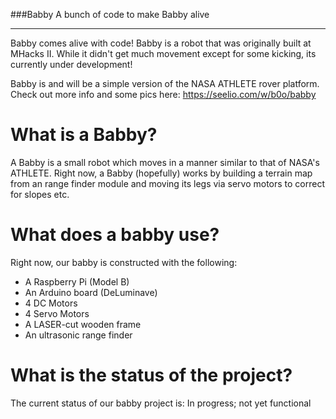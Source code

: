 ###Babby
A bunch of code to make Babby alive

---

Babby comes alive with code!  Babby is a robot that was originally built at MHacks II.  While it didn't get much movement except for some kicking, its currently under development!

Babby is and will be a simple version of the NASA ATHLETE rover platform.  Check out more info and some pics here: https://seelio.com/w/b0o/babby


What is a Babby?
================

A Babby is a small robot which moves in a manner similar to that of NASA's ATHLETE. Right now, a Babby (hopefully) works by building a terrain map from an range finder module and moving its legs via servo motors to correct for slopes etc.

What does a babby use?
======================

Right now, our babby is constructed with the following:

 - A Raspberry Pi (Model B)
 - An Arduino board (DeLuminave)
 - 4 DC Motors
 - 4 Servo Motors
 - A LASER-cut wooden frame
 - An ultrasonic range finder

What is the status of the project?
==================================

The current status of our babby project is:
  In progress; not yet functional
